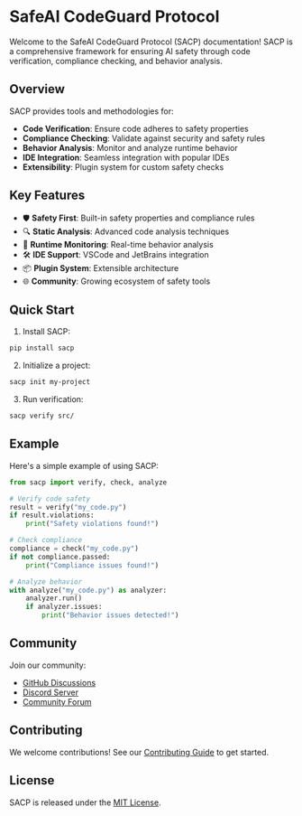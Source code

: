 # SafeAI CodeGuard Protocol

Welcome to the SafeAI CodeGuard Protocol (SACP) documentation! SACP is a comprehensive framework for ensuring AI safety through code verification, compliance checking, and behavior analysis.

## Overview

SACP provides tools and methodologies for:

- **Code Verification**: Ensure code adheres to safety properties
- **Compliance Checking**: Validate against security and safety rules
- **Behavior Analysis**: Monitor and analyze runtime behavior
- **IDE Integration**: Seamless integration with popular IDEs
- **Extensibility**: Plugin system for custom safety checks

## Key Features

- 🛡️ **Safety First**: Built-in safety properties and compliance rules
- 🔍 **Static Analysis**: Advanced code analysis techniques
- 🚀 **Runtime Monitoring**: Real-time behavior analysis
- 🛠️ **IDE Support**: VSCode and JetBrains integration
- 📦 **Plugin System**: Extensible architecture
- 🌐 **Community**: Growing ecosystem of safety tools

## Quick Start

1. Install SACP:
```bash
pip install sacp
```

2. Initialize a project:
```bash
sacp init my-project
```

3. Run verification:
```bash
sacp verify src/
```

## Example

Here's a simple example of using SACP:

```python
from sacp import verify, check, analyze

# Verify code safety
result = verify("my_code.py")
if result.violations:
    print("Safety violations found!")

# Check compliance
compliance = check("my_code.py")
if not compliance.passed:
    print("Compliance issues found!")

# Analyze behavior
with analyze("my_code.py") as analyzer:
    analyzer.run()
    if analyzer.issues:
        print("Behavior issues detected!")
```

## Community

Join our community:

- [GitHub Discussions](https://github.com/yet-studio/sacp/discussions)
- [Discord Server](https://discord.gg/sacp)
- [Community Forum](https://community.sacp.dev)

## Contributing

We welcome contributions! See our [Contributing Guide](contributing/guidelines.md) to get started.

## License

SACP is released under the [MIT License](https://github.com/yet-studio/sacp/blob/main/LICENSE).
